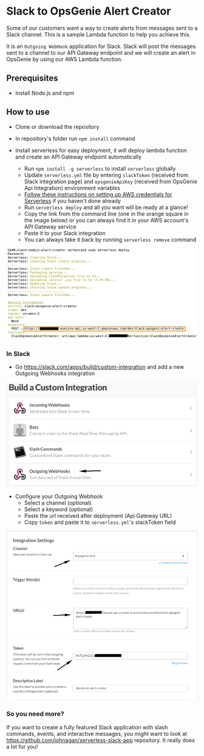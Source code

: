 # Slack to OpsGenie Alert Creator

Some of our customers want a way to create alerts from messages sent to a Slack channel.
This is a sample Lambda function to help you achieve this.

It is an `Outgoing WebHook` application for Slack. Slack will post the messages sent to a channel to our API Gateway endpoint and we will create an alert in OpsGenie by using our AWS Lambda function.

## Prerequisites

* Install Node.js and npm

## How to use

- Clone or download the repository
- In repository's folder run `npm install` command


- Install serverless for easy deployment, it will deploy lambda function and create an API Gateway endpoint automatically
  - Run `npm install -g serverless` to install `serverless` globally
  - Update `serverless.yml` file by entering `slackToken` (received from Slack integration page) and `opsgenieApiKey` (received from OpsGenie Api Integration) environment variables
  - [Follow these instructions on setting up AWS credentials for Serverless](https://serverless.com/framework/docs/providers/aws/guide/credentials/) if you haven't done already
  - Run `serverless deploy` and all you want will be ready at a glance!
  - Copy the link from the command line (one in the orange square in the image below) or you can always find it in your AWS account's API Gateway service
  - Paste it to your Slack integration
  - You can always take it back by running `serverless remove` command


![serverless-deploy.png](images/serverless-deploy.png)


### In Slack

- Go https://slack.com/apps/build/custom-integration and add a new Outgoing Webhooks integration

![custom-integration.png](images/custom-integration.png)


- Configure your Outgoing Webhook
  - Select a channel (optional)
  - Select a keyword (optional)
  - Paste the url received after deployment (Api Gateway URL)
  - Copy `token` and paste it to `serverless.yml`'s slackToken field

![slack-configuration.png](images/slack-configuration.png)

### So you need more?
If you want to create a fully featured Slack application with slash commands, events, and interactive messages, you might want to look at https://github.com/johnagan/serverless-slack-app repository. It really does a lot for you!
